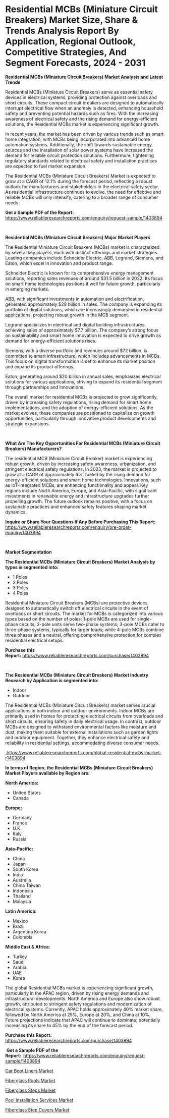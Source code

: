 <p><h1>Residential MCBs (Miniature Circuit Breakers) Market Size, Share & Trends Analysis Report By Application, Regional Outlook, Competitive Strategies, And Segment Forecasts, 2024 - 2031</h1></p><p><strong>Residential MCBs (Miniature Circuit Breakers) Market Analysis and Latest Trends</strong></p>
<p><p>Residential MCBs (Miniature Circuit Breakers) serve as essential safety devices in electrical systems, providing protection against overloads and short circuits. These compact circuit breakers are designed to automatically interrupt electrical flow when an anomaly is detected, enhancing household safety and preventing potential hazards such as fires. With the increasing awareness of electrical safety and the rising demand for energy-efficient solutions, the Residential MCBs market is experiencing significant growth.</p><p>In recent years, the market has been driven by various trends such as smart home integration, with MCBs being incorporated into advanced home automation systems. Additionally, the shift towards sustainable energy sources and the installation of solar power systems have increased the demand for reliable circuit protection solutions. Furthermore, tightening regulatory standards related to electrical safety and installation practices are expected to fuel market expansion.</p><p>The Residential MCBs (Miniature Circuit Breakers) Market is expected to grow at a CAGR of 12.1% during the forecast period, reflecting a robust outlook for manufacturers and stakeholders in the electrical safety sector. As residential infrastructure continues to evolve, the need for effective and reliable MCBs will only intensify, catering to a broader range of consumer needs.</p></p>
<p><strong>Get a Sample PDF of the Report:&nbsp;</strong> <a href="https://www.reliableresearchreports.com/enquiry/request-sample/1403894?utm_campaign=1741&utm_medium=2&utm_source=Github&utm_content=ia&utm_term=23102024&utm_id=residential-mcbs-miniature-circuit-breakers">https://www.reliableresearchreports.com/enquiry/request-sample/1403894</a></p>
<p>&nbsp;</p>
<p><strong>Residential MCBs (Miniature Circuit Breakers) Major Market Players</strong></p>
<p><p>The Residential Miniature Circuit Breakers (MCBs) market is characterized by several key players, each with distinct offerings and market strategies. Leading companies include Schneider Electric, ABB, Legrand, Siemens, and Eaton, which excel in innovation and product range. </p><p>Schneider Electric is known for its comprehensive energy management solutions, reporting sales revenues of around $31.5 billion in 2022. Its focus on smart home technologies positions it well for future growth, particularly in emerging markets.</p><p>ABB, with significant investments in automation and electrification, generated approximately $28 billion in sales. The company is expanding its portfolio of digital solutions, which are increasingly demanded in residential applications, projecting robust growth in the MCB segment.</p><p>Legrand specializes in electrical and digital building infrastructures, achieving sales of approximately $7.7 billion. The company’s strong focus on sustainability and smart home innovation is expected to drive growth as demand for energy-efficient solutions rises.</p><p>Siemens, with a diverse portfolio and revenues around $72 billion, is committed to smart infrastructure, which includes advancements in MCBs. This focus on digital transformation is set to enhance its market position and expand its product offerings.</p><p>Eaton, generating around $20 billion in annual sales, emphasizes electrical solutions for various applications, striving to expand its residential segment through partnerships and innovations.</p><p>The overall market for residential MCBs is projected to grow significantly, driven by increasing safety regulations, rising demand for smart home implementations, and the adoption of energy-efficient solutions. As the market evolves, these companies are positioned to capitalize on growth opportunities, particularly through innovative product developments and strategic expansions.</p></p>
<p>&nbsp;</p>
<p><strong>What Are The Key Opportunities For Residential MCBs (Miniature Circuit Breakers) Manufacturers?</strong></p>
<p><p>The residential MCB (Miniature Circuit Breaker) market is experiencing robust growth, driven by increasing safety awareness, urbanization, and stringent electrical safety regulations. In 2023, the market is projected to grow at a CAGR of approximately 6%, fueled by the rising demand for energy-efficient solutions and smart home technologies. Innovations, such as IoT-integrated MCBs, are enhancing functionality and appeal. Key regions include North America, Europe, and Asia-Pacific, with significant investments in renewable energy and infrastructure upgrades further propelling growth. The future outlook remains positive, with a focus on sustainable practices and enhanced safety features shaping market dynamics.</p></p>
<p><strong>Inquire or Share Your Questions If Any Before Purchasing This Report:</strong> <a href="https://www.reliableresearchreports.com/enquiry/pre-order-enquiry/1403894?utm_campaign=1741&utm_medium=2&utm_source=Github&utm_content=ia&utm_term=23102024&utm_id=residential-mcbs-miniature-circuit-breakers">https://www.reliableresearchreports.com/enquiry/pre-order-enquiry/1403894</a></p>
<p>&nbsp;</p>
<p><strong>Market Segmentation</strong></p>
<p><strong>The Residential MCBs (Miniature Circuit Breakers) Market Analysis by types is segmented into:</strong></p>
<p><ul><li>1 Poles</li><li>2 Poles</li><li>3 Poles</li><li>4 Poles</li></ul></p>
<p><p>Residential Miniature Circuit Breakers (MCBs) are protective devices designed to automatically switch off electrical circuits in the event of overloads or short circuits. The market for MCBs is categorized into various types based on the number of poles: 1-pole MCBs are used for single-phase circuits; 2-pole units serve two-phase systems; 3-pole MCBs cater to three-phase systems, typically for larger loads; while 4-pole MCBs combine three phases and a neutral, offering comprehensive protection for complex residential electrical setups.</p></p>
<p><strong>Purchase this Report:&nbsp;</strong><a href="https://www.reliableresearchreports.com/purchase/1403894?utm_campaign=1741&utm_medium=2&utm_source=Github&utm_content=ia&utm_term=23102024&utm_id=residential-mcbs-miniature-circuit-breakers">https://www.reliableresearchreports.com/purchase/1403894</a></p>
<p>&nbsp;</p>
<p><strong>The Residential MCBs (Miniature Circuit Breakers) Market Industry Research by Application is segmented into:</strong></p>
<p><ul><li>Indoor</li><li>Outdoor</li></ul></p>
<p><p>The Residential MCBs (Miniature Circuit Breakers) market serves crucial applications in both indoor and outdoor environments. Indoor MCBs are primarily used in homes for protecting electrical circuits from overloads and short circuits, ensuring safety in daily electrical usage. In contrast, outdoor MCBs are designed to withstand environmental factors like moisture and dust, making them suitable for external installations such as garden lights and outdoor equipment. Together, they enhance electrical safety and reliability in residential settings, accommodating diverse consumer needs.</p></p>
<p><a href="https://www.reliableresearchreports.com/global-residential-mcbs-market-r1403894?utm_campaign=1741&utm_medium=2&utm_source=Github&utm_content=ia&utm_term=23102024&utm_id=residential-mcbs-miniature-circuit-breakers">&nbsp;https://www.reliableresearchreports.com/global-residential-mcbs-market-r1403894</a></p>
<p><strong>In terms of Region, the Residential MCBs (Miniature Circuit Breakers) Market Players available by Region are:</strong></p>
<p>
    <p> <strong> North America: </strong>
        <ul>
            <li>United States</li>
            <li>Canada</li>
        </ul>
        </p> 
    <p> <strong> Europe: </strong>
        <ul>
            <li>Germany</li>
            <li>France</li>
            <li>U.K.</li>
            <li>Italy</li>
            <li>Russia</li>
        </ul>
        </p> 
    <p> <strong> Asia-Pacific: </strong>
        <ul>
            <li>China</li>
            <li>Japan</li>
            <li>South Korea</li>
            <li>India</li>
            <li>Australia</li>
            <li>China Taiwan</li>
            <li>Indonesia</li>
            <li>Thailand</li>
            <li>Malaysia</li>
        </ul>
        </p> 
    <p> <strong> Latin America: </strong>
        <ul>
            <li>Mexico</li>
            <li>Brazil</li>
            <li>Argentina Korea</li>
            <li>Colombia</li>
        </ul>
        </p> 
    <p> <strong> Middle East & Africa: </strong>
        <ul>
            <li>Turkey</li>
            <li>Saudi</li>
            <li>Arabia</li>
            <li>UAE</li>
            <li>Korea</li>
        </ul>
    </p>
    </p>
<p><p>The global Residential MCBs market is experiencing significant growth, particularly in the APAC region, driven by rising energy demands and infrastructural developments. North America and Europe also show robust growth, attributed to stringent safety regulations and modernization of electrical systems. Currently, APAC holds approximately 40% market share, followed by North America at 25%, Europe at 20%, and China at 10%. Future projections indicate that APAC will continue to dominate, potentially increasing its share to 45% by the end of the forecast period.</p></p>
<p><strong>Purchase this Report: </strong><a href="https://www.reliableresearchreports.com/purchase/1403894?utm_campaign=1741&utm_medium=2&utm_source=Github&utm_content=ia&utm_term=23102024&utm_id=residential-mcbs-miniature-circuit-breakers">https://www.reliableresearchreports.com/purchase/1403894</a></p>
<p>&nbsp;<strong>Get a Sample PDF of the Report:&nbsp;&nbsp;</strong><a href="https://www.reliableresearchreports.com/enquiry/request-sample/1403894?utm_campaign=1741&utm_medium=2&utm_source=Github&utm_content=ia&utm_term=23102024&utm_id=residential-mcbs-miniature-circuit-breakers">https://www.reliableresearchreports.com/enquiry/request-sample/1403894</a></p>
<p><strong></strong></p>
<p><p><a href="https://www.linkedin.com/pulse/global-car-boot-liners-industry-analysis-share-growth-0ktyc?utm_campaign=1741&utm_medium=2&utm_source=Github&utm_content=ia&utm_term=23102024&utm_id=residential-mcbs-miniature-circuit-breakers">Car Boot Liners Market</a></p><p><a href="https://www.linkedin.com/pulse/fiberglass-pools-market-emerging-trends-future-prospects-twblc?utm_campaign=1741&utm_medium=2&utm_source=Github&utm_content=ia&utm_term=23102024&utm_id=residential-mcbs-miniature-circuit-breakers">Fiberglass Pools Market</a></p><p><a href="https://www.linkedin.com/pulse/global-fiberglass-steps-market-analysis-trends-forecasts-lnsbc?utm_campaign=1741&utm_medium=2&utm_source=Github&utm_content=ia&utm_term=23102024&utm_id=residential-mcbs-miniature-circuit-breakers">Fiberglass Steps Market</a></p><p><a href="https://www.linkedin.com/pulse/strategic-market-insights-navigating-global-pool-installation-jcy3c?utm_campaign=1741&utm_medium=2&utm_source=Github&utm_content=ia&utm_term=23102024&utm_id=residential-mcbs-miniature-circuit-breakers">Pool Installation Services Market</a></p><p><a href="https://www.linkedin.com/pulse/fiberglass-step-covers-market-pulse-73-expansion-blueprint-0l2ec?utm_campaign=1741&utm_medium=2&utm_source=Github&utm_content=ia&utm_term=23102024&utm_id=residential-mcbs-miniature-circuit-breakers">Fiberglass Step Covers Market</a></p></p>